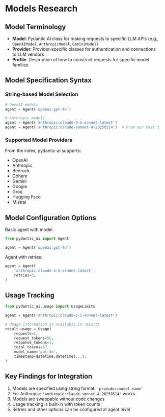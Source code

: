 # Models Research

## Model Terminology

- **Model**: Pydantic AI class for making requests to specific LLM APIs (e.g., `OpenAIModel`, `AnthropicModel`, `GeminiModel`)
- **Provider**: Provider-specific classes for authentication and connections to LLM vendors
- **Profile**: Description of how to construct requests for specific model families

## Model Specification Syntax

### String-based Model Selection

```python
# OpenAI models
agent = Agent('openai:gpt-4o')

# Anthropic models  
agent = Agent('anthropic:claude-3-5-sonnet-latest')
agent = Agent('anthropic:claude-sonnet-4-20250514')  # From our test file
```

### Supported Model Providers

From the index, pydantic-ai supports:
- OpenAI
- Anthropic  
- Bedrock
- Cohere
- Gemini
- Google
- Groq
- Hugging Face
- Mistral

## Model Configuration Options

Basic agent with model:
```python
from pydantic_ai import Agent

agent = Agent('openai:gpt-4o')
```

Agent with retries:
```python
agent = Agent(
    'anthropic:claude-3-5-sonnet-latest',
    retries=3,
)
```

## Usage Tracking

```python
from pydantic_ai.usage import UsageLimits

agent = Agent('anthropic:claude-3-5-sonnet-latest')

# Usage information is available in results
result.usage = Usage(
    requests=1, 
    request_tokens=56, 
    response_tokens=1, 
    total_tokens=57,
    model_name='gpt-4o',
    timestamp=datetime.datetime(...),
)
```

## Key Findings for Integration

1. Models are specified using string format: `'provider:model-name'`
2. For Anthropic: `'anthropic:claude-sonnet-4-20250514'` works
3. Models are swappable without code changes
4. Usage tracking is built-in with token counts
5. Retries and other options can be configured at agent level